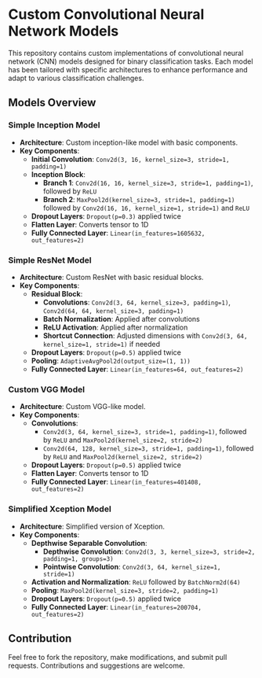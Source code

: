 # Custom Convolutional Neural Network Models

This repository contains custom implementations of convolutional neural network (CNN) models designed for binary classification tasks. Each model has been tailored with specific architectures to enhance performance and adapt to various classification challenges.

## Models Overview

### Simple Inception Model
- **Architecture**: Custom inception-like model with basic components.
- **Key Components**:
  - **Initial Convolution**: `Conv2d(3, 16, kernel_size=3, stride=1, padding=1)`
  - **Inception Block**:
    - **Branch 1**: `Conv2d(16, 16, kernel_size=3, stride=1, padding=1)`, followed by `ReLU`
    - **Branch 2**: `MaxPool2d(kernel_size=3, stride=1, padding=1)` followed by `Conv2d(16, 16, kernel_size=1, stride=1)` and `ReLU`
  - **Dropout Layers**: `Dropout(p=0.3)` applied twice
  - **Flatten Layer**: Converts tensor to 1D
  - **Fully Connected Layer**: `Linear(in_features=1605632, out_features=2)`

### Simple ResNet Model
- **Architecture**: Custom ResNet with basic residual blocks.
- **Key Components**:
  - **Residual Block**:
    - **Convolutions**: `Conv2d(3, 64, kernel_size=3, padding=1)`, `Conv2d(64, 64, kernel_size=3, padding=1)`
    - **Batch Normalization**: Applied after convolutions
    - **ReLU Activation**: Applied after normalization
    - **Shortcut Connection**: Adjusted dimensions with `Conv2d(3, 64, kernel_size=1, stride=1)` if needed
  - **Dropout Layers**: `Dropout(p=0.5)` applied twice
  - **Pooling**: `AdaptiveAvgPool2d(output_size=(1, 1))`
  - **Fully Connected Layer**: `Linear(in_features=64, out_features=2)`

### Custom VGG Model
- **Architecture**: Custom VGG-like model.
- **Key Components**:
  - **Convolutions**: 
    - `Conv2d(3, 64, kernel_size=3, stride=1, padding=1)`, followed by `ReLU` and `MaxPool2d(kernel_size=2, stride=2)`
    - `Conv2d(64, 128, kernel_size=3, stride=1, padding=1)`, followed by `ReLU` and `MaxPool2d(kernel_size=2, stride=2)`
  - **Dropout Layers**: `Dropout(p=0.5)` applied twice
  - **Flatten Layer**: Converts tensor to 1D
  - **Fully Connected Layer**: `Linear(in_features=401408, out_features=2)`

### Simplified Xception Model
- **Architecture**: Simplified version of Xception.
- **Key Components**:
  - **Depthwise Separable Convolution**:
    - **Depthwise Convolution**: `Conv2d(3, 3, kernel_size=3, stride=2, padding=1, groups=3)`
    - **Pointwise Convolution**: `Conv2d(3, 64, kernel_size=1, stride=1)`
  - **Activation and Normalization**: `ReLU` followed by `BatchNorm2d(64)`
  - **Pooling**: `MaxPool2d(kernel_size=3, stride=2, padding=1)`
  - **Dropout Layers**: `Dropout(p=0.5)` applied twice
  - **Fully Connected Layer**: `Linear(in_features=200704, out_features=2)`

## Contribution
Feel free to fork the repository, make modifications, and submit pull requests. Contributions and suggestions are welcome.
